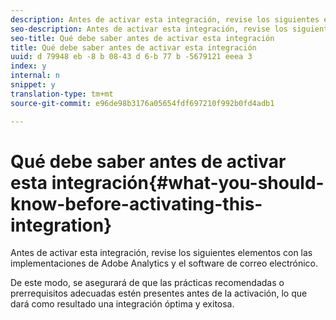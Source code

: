```yaml
---
description: Antes de activar esta integración, revise los siguientes elementos con las implementaciones de Adobe Analytics y el software de correo electrónico.
seo-description: Antes de activar esta integración, revise los siguientes elementos con las implementaciones de Adobe Analytics y el software de correo electrónico.
seo-title: Qué debe saber antes de activar esta integración
title: Qué debe saber antes de activar esta integración
uuid: d 79948 eb -8 b 08-43 d 6-b 77 b -5679121 eeea 3
index: y
internal: n
snippet: y
translation-type: tm+mt
source-git-commit: e96de98b3176a05654fdf697210f992b0fd4adb1

---
```



# Qué debe saber antes de activar esta integración{#what-you-should-know-before-activating-this-integration}

Antes de activar esta integración, revise los siguientes elementos con las implementaciones de Adobe Analytics y el software de correo electrónico.

De este modo, se asegurará de que las prácticas recomendadas o prerrequisitos adecuadas estén presentes antes de la activación, lo que dará como resultado una integración óptima y exitosa.
